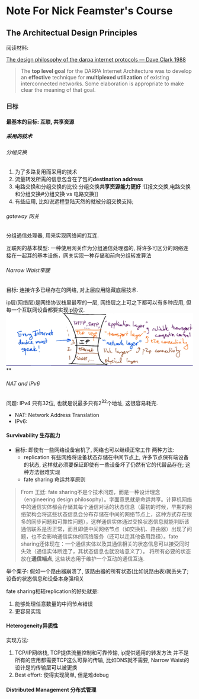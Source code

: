 # Note For Nick Feamster's Course

## The Architectual Design Principles

阅读材料: 

[The design philosophy of the darpa internet protocols — Dave Clark 1988](https://dl.acm.org/doi/pdf/10.1145/52324.52336)

> The **top level goal** for the DARPA Internet Architecture was to develop an **effective** technique for **multiplexed utilization** of existing interconnected networks. Some elaboration is appropriate to make clear the meaning of that goal.

### 目标
#### 最基本的目标: 互联, 共享资源

##### 采用的技术

###### 分组交换

1. 为了多路复用而采用的技术
2. 流量转发所需的信息包含在了包的**destination address** 
3. 电路交换和分组交换的比较:分组交换**共享资源能力更好**
![[报文交换,电路交换和分组交换#分组交换 vs 电路交换]]
4. 有些应用, 比如说远程登陆天然的就被分组交换支持;

###### gateway 网关

分组通信处理器, 用来实现网络间的互连.

互联网的基本模型: 一种使用网关作为分组通信处理器的, 将许多可区分的网络连接在一起耳的基本设施，网关实现一种存储和前向分组转发算法

###### Narrow Waist窄腰

目标: 连接许多已经存在的网络, 对上层应用隐藏底层技术.

ip层(网络层)是网络协议栈里最窄的一层,  网络层之上可之下都可以有多种应用, 但每一个互联网设备都要实现ip协议.
![](Picsrc/stack.png)
**
###### NAT and IPv6

问题: IPv4 只有32位, 也就是说最多只有$2^{32}$个地址, 这很容易耗完. 

- NAT: Network Address Translation 
- IPv6: 

#### Survivability 生存能力
- 目标: 即使有一些网络设备宕机了, 网络也可以继续正常工作
两种方法:
	- replication
			有些网络将设备状态存储在中间节点上, 许多节点保有端设备的状态, 这样就必须要保证即使有一些设备坏了仍然有它的代替品存在; 这种方法很难实现
	- fate sharing  命运共享原则
> From 王廷: fate sharing不是个技术问题，而是一种设计理念（engineering design philosophy）。字面意思就是命运共享。计算机网络中的通信实体都会存储其每个通信对话的状态信息（最初的时候，早期的网络架构会将这些状态信息会分布存储在中间的网络节点上，这种方式存在很多的同步问题和可靠性问题），这样通信实体通过交换状态信息就能判断该通信联系是否正常，而且即便中间网络节点（如交换机、路由器）出现了问题，也不会影响通信实体的网络服务（还可以走其他备用路径）。fate sharing还体现在：一个通信实体以及其通信相关的状态信息可以接受同时失效（通信实体断连了，其状态信息也就没啥意义了）。
将所有必要的状态放在**通信端点**, 这些状态用于维护一个互动的通信互连.

举个栗子: 假如一个路由器崩溃了, 该路由器的所有状态(比如说路由表)就丢失了; 设备的状态信息和设备本身强相关

fate sharing相较replication的好处就是: 
1. 能够处理任意数量的中间节点错误
2. 更容易实现

#### Heterogeneity异质性
实现方法: 
1. TCP/IP网络栈, TCP提供流量控制和可靠传输, ip提供通用的转发方法
并不是所有的应用都需要TCP这么可靠的传输, 比如DNS就不需要, Narrow Waist的设计是的传输层可以被更换
2. Best effort: 使得实现简单, 但是难debug

#### Distributed Management 分布式管理

#### 

